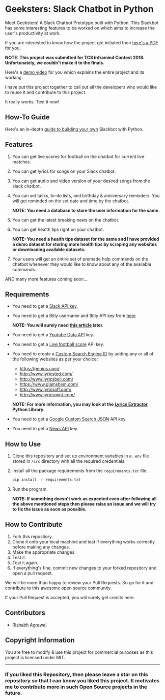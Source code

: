 # Geeksters: Slack Chatbot in Python

Meet Geeksters! A Slack Chatbot Prototype built with Python. This Slackbot has some interesting features to be worked on which aims to increase the user's productivity at work.

If you are interested to know how the project got initiated then [here's a PDF](https://drive.google.com/file/d/1b3v5K1x4ILq1xHJIY-bEu4ZQHXeVC7PP/view?usp=sharing) for you.

**NOTE: This project was submitted for TCS Inframind Contest 2018. Unfortunately, we couldn't make it to the finals.**

Here's a [demo video](https://youtu.be/McJr1AOhyj8) for you which explains the entire project and its working.

I have put this project together to call out all the developers who would like to reuse it and contribute to this project.

It really works. Test it now!

## How-To Guide

Here's an in-depth [guide to building your own](https://hackernoon.com/a-guide-to-building-a-multi-featured-slackbot-with-python-73ea5394acc) Slackbot with Python.

## Features

1. You can get live scores for football on the chatbot for current live matches.
2. You can get lyrics for songs on your Slack chatbot.
3. You can get audio and video version of your desired songs from the slack chatbot.
4. You can set tasks, to-do lists, and birthday & anniversary reminders. You will get reminded on the set date and time by the chatbot.

    **NOTE: You need a database to store the user information for the same.**
5. You can get the latest breaking news on the chatbot.
6. You can get health tips right on your chatbot.

    **NOTE: You need a health tips dataset for the same and I have provided a demo dataset for storing more health tips by scraping any websites or downloading available datasets.**
7. Your users will get an entire set of premade help commands on the chatbot whenever they would like to know about any of the available commands.

AND many more features coming soon...

## Requirements

* You need to get a [Slack API key](https://api.slack.com/apps?new_app=1).
* You need to get a Bitly username and Bitly API key from [here](https://bitly.com/a/sign_in?rd=/a/oauth_apps)

    **NOTE: You will surely need [this article](https://www.geeksforgeeks.org/python-how-to-shorten-long-urls-using-bitly-api/) later.**
* You need to get a [Youtube Data API](https://console.developers.google.com/apis/credentials?project=_) key.
* You need to get a [Live football score](https://www.football-data.org/client/register) API key.
* You need to create a [Custom Search Engine ID](https://cse.google.com/cse/create/new) by adding any or all of the following websites as per your choice:
  * https://genius.com/
  * http://www.lyricsted.com/
  * http://www.lyricsbell.com/
  * https://www.glamsham.com/
  * http://www.lyricsoff.com/
  * http://www.lyricsmint.com/

  **NOTE: For more information, you may look at the [Lyrics Extractor](https://github.com/Techcatchers/PyLyrics-Extractor) Python Library.**
* You need to get a [Google Custom Search JSON](https://developers.google.com/custom-search/v1/overview) API key.
* You need to get a [News API](https://newsapi.org/) key.

## How to Use

1. Clone this repository and set up environment variables in a `.env` file stored in `/src` directory with all the required credentials.

2. Install all the package requirements from the `requirements.txt` file.

    ```python
    pip install -r requirements.txt
    ```

3. Run the program.

    **NOTE: If something doesn't work as expected even after following all the above mentioned steps then please raise an issue and we will try to fix the issue as soon as possible.**

## How to Contribute

1. Fork this repository.
2. Clone it onto your local machine and test if everything works correctly before making any changes.
3. Make the appropriate changes.
4. Test it.
5. Test it again.
6. If everything's fine, commit new changes to your forked repository and open a pull request.

We will be more than happy to review your Pull Requests. So go for it and contribute to this awesome open source community.

If your Pull Request is accepted, you will surely get credits here.

## Contributors

* [Rishabh Agrawal](https://github.com/Techcatchers)

## Copyright Information

You are free to modify & use this project for commercial purposes as this project is licensed under MIT.

___

### If you liked this Repository, then please leave a star on this repository so that I can know you liked this project. It motivates me to contribute more in such Open Source projects in the future.
